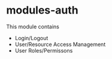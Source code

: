 # modules-auth

This module contains 
- Login/Logout
- User/Resource Access Management  
- User Roles/Permissons